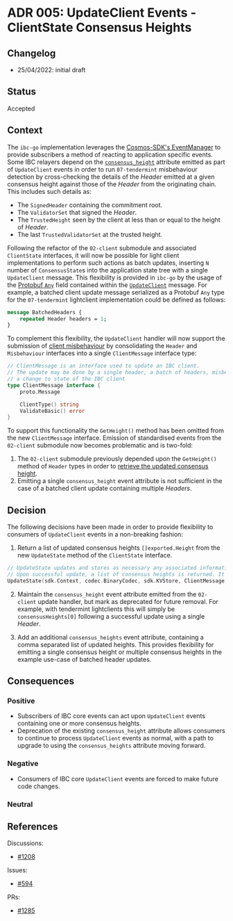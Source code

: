 # ADR 005: UpdateClient Events - ClientState Consensus Heights

## Changelog
* 25/04/2022: initial draft

## Status

Accepted 

## Context

The `ibc-go` implementation leverages the [Cosmos-SDK's EventManager](https://github.com/cosmos/cosmos-sdk/blob/v0.45.4/docs/core/events.md#EventManager) to provide subscribers a method of reacting to application specific events.
Some IBC relayers depend on the [`consensus_height`](https://github.com/cosmos/ibc-go/blob/v3.0.0/modules/core/02-client/keeper/events.go#L33) attribute emitted as part of `UpdateClient` events in order to run `07-tendermint` misbehaviour detection by cross-checking the details of the *Header* emitted at a given consensus height against those of the *Header* from the originating chain. This includes such details as:

- The `SignedHeader` containing the commitment root.
- The `ValidatorSet` that signed the *Header*.
- The `TrustedHeight` seen by the client at less than or equal to the height of *Header*.
- The last `TrustedValidatorSet` at the trusted height.

Following the refactor of the `02-client` submodule and associated `ClientState` interfaces, it will now be possible for
light client implementations to perform such actions as batch updates, inserting `N` number of `ConsensusState`s into the application state tree with a single `UpdateClient` message. This flexibility is provided in `ibc-go` by the usage of the [Protobuf `Any`](https://developers.google.com/protocol-buffers/docs/proto3#any) field contained within the [`UpdateClient`](https://github.com/cosmos/ibc-go/blob/v3.0.0/proto/ibc/core/client/v1/tx.proto#L44) message.
For example, a batched client update message serialized as a Protobuf `Any` type for the `07-tendermint` lightclient implementation could be defined as follows:

```protobuf
message BatchedHeaders {
    repeated Header headers = 1;
}
```

To complement this flexibility, the `UpdateClient` handler will now support the submission of [client misbehaviour](https://github.com/cosmos/ibc/tree/master/spec/core/ics-002-client-semantics#misbehaviour) by consolidating the `Header` and `Misbehaviour` interfaces into a single `ClientMessage` interface type:

```go
// ClientMessage is an interface used to update an IBC client.
// The update may be done by a single header, a batch of headers, misbehaviour, or any type which when verified produces
// a change to state of the IBC client
type ClientMessage interface {
	proto.Message

	ClientType() string
	ValidateBasic() error
}
```

To support this functionality the `GetHeight()` method has been omitted from the new `ClientMessage` interface.
Emission of standardised events from the `02-client` submodule now becomes problematic and is two-fold:

1. The `02-client` submodule previously depended upon the `GetHeight()` method of `Header` types in order to [retrieve the updated consensus height](https://github.com/cosmos/ibc-go/blob/v3.0.0/modules/core/02-client/keeper/client.go#L90).
2. Emitting a single `consensus_height` event attribute is not sufficient in the case of a batched client update containing multiple *Headers*.

## Decision

The following decisions have been made in order to provide flexibility to consumers of `UpdateClient` events in a non-breaking fashion:

1. Return a list of updated consensus heights `[]exported.Height` from the new `UpdateState` method of the `ClientState` interface.

```go
// UpdateState updates and stores as necessary any associated information for an IBC client, such as the ClientState and corresponding ConsensusState.
// Upon successful update, a list of consensus heights is returned. It assumes the ClientMessage has already been verified.
UpdateState(sdk.Context, codec.BinaryCodec, sdk.KVStore, ClientMessage) []Height
```

2. Maintain the `consensus_height` event attribute emitted from the `02-client` update handler, but mark as deprecated for future removal. For example, with tendermint lightclients this will simply be `consensusHeights[0]` following a successful update using a single *Header*.

3. Add an additional `consensus_heights` event attribute, containing a comma separated list of updated heights. This provides flexibility for emitting a single consensus height or multiple consensus heights in the example use-case of batched header updates.

## Consequences

### Positive

- Subscribers of IBC core events can act upon `UpdateClient` events containing one or more consensus heights.
- Deprecation of the existing `consensus_height` attribute allows consumers to continue to process `UpdateClient` events as normal, with a path to upgrade to using the `consensus_heights` attribute moving forward.

### Negative

- Consumers of IBC core `UpdateClient` events are forced to make future code changes.

### Neutral

## References

Discussions:
- [#1208](https://github.com/cosmos/ibc-go/pull/1208#discussion_r839691927)

Issues:
- [#594](https://github.com/cosmos/ibc-go/issues/594)

PRs:
- [#1285](https://github.com/cosmos/ibc-go/pull/1285)
